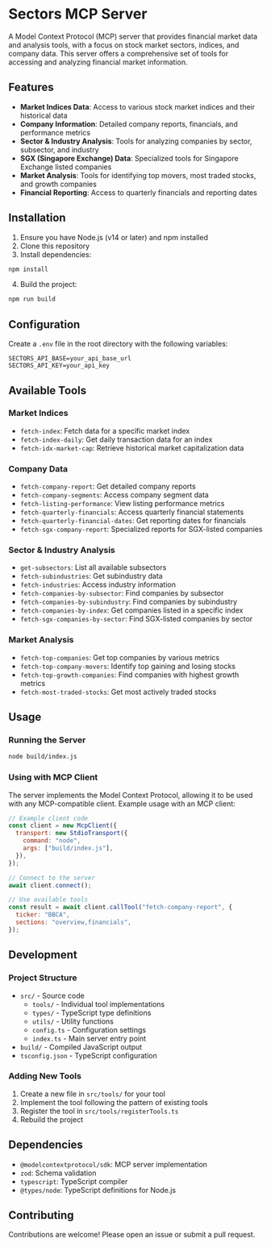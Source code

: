 # Sectors MCP Server

A Model Context Protocol (MCP) server that provides financial market data and analysis tools, with a focus on stock market sectors, indices, and company data. This server offers a comprehensive set of tools for accessing and analyzing financial market information.

## Features

- **Market Indices Data**: Access to various stock market indices and their historical data
- **Company Information**: Detailed company reports, financials, and performance metrics
- **Sector & Industry Analysis**: Tools for analyzing companies by sector, subsector, and industry
- **SGX (Singapore Exchange) Data**: Specialized tools for Singapore Exchange listed companies
- **Market Analysis**: Tools for identifying top movers, most traded stocks, and growth companies
- **Financial Reporting**: Access to quarterly financials and reporting dates

## Installation

1. Ensure you have Node.js (v14 or later) and npm installed
2. Clone this repository
3. Install dependencies:

```bash
npm install
```

4. Build the project:

```bash
npm run build
```

## Configuration

Create a `.env` file in the root directory with the following variables:

```env
SECTORS_API_BASE=your_api_base_url
SECTORS_API_KEY=your_api_key
```

## Available Tools

### Market Indices

- `fetch-index`: Fetch data for a specific market index
- `fetch-index-daily`: Get daily transaction data for an index
- `fetch-idx-market-cap`: Retrieve historical market capitalization data

### Company Data

- `fetch-company-report`: Get detailed company reports
- `fetch-company-segments`: Access company segment data
- `fetch-listing-performance`: View listing performance metrics
- `fetch-quarterly-financials`: Access quarterly financial statements
- `fetch-quarterly-financial-dates`: Get reporting dates for financials
- `fetch-sgx-company-report`: Specialized reports for SGX-listed companies

### Sector & Industry Analysis

- `get-subsectors`: List all available subsectors
- `fetch-subindustries`: Get subindustry data
- `fetch-industries`: Access industry information
- `fetch-companies-by-subsector`: Find companies by subsector
- `fetch-companies-by-subindustry`: Find companies by subindustry
- `fetch-companies-by-index`: Get companies listed in a specific index
- `fetch-sgx-companies-by-sector`: Find SGX-listed companies by sector

### Market Analysis

- `fetch-top-companies`: Get top companies by various metrics
- `fetch-top-company-movers`: Identify top gaining and losing stocks
- `fetch-top-growth-companies`: Find companies with highest growth metrics
- `fetch-most-traded-stocks`: Get most actively traded stocks

## Usage

### Running the Server

```bash
node build/index.js
```

### Using with MCP Client

The server implements the Model Context Protocol, allowing it to be used with any MCP-compatible client. Example usage with an MCP client:

```javascript
// Example client code
const client = new McpClient({
  transport: new StdioTransport({
    command: "node",
    args: ["build/index.js"],
  }),
});

// Connect to the server
await client.connect();

// Use available tools
const result = await client.callTool("fetch-company-report", {
  ticker: "BBCA",
  sections: "overview,financials",
});
```

## Development

### Project Structure

- `src/` - Source code
  - `tools/` - Individual tool implementations
  - `types/` - TypeScript type definitions
  - `utils/` - Utility functions
  - `config.ts` - Configuration settings
  - `index.ts` - Main server entry point
- `build/` - Compiled JavaScript output
- `tsconfig.json` - TypeScript configuration

### Adding New Tools

1. Create a new file in `src/tools/` for your tool
2. Implement the tool following the pattern of existing tools
3. Register the tool in `src/tools/registerTools.ts`
4. Rebuild the project

## Dependencies

- `@modelcontextprotocol/sdk`: MCP server implementation
- `zod`: Schema validation
- `typescript`: TypeScript compiler
- `@types/node`: TypeScript definitions for Node.js

## Contributing

Contributions are welcome! Please open an issue or submit a pull request.
